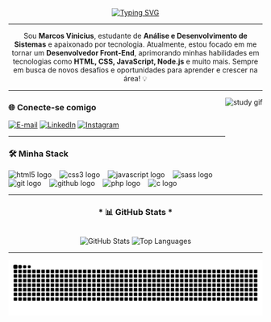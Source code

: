 <div align="center">
  <a href="https://git.io/typing-svg">
    <img src="https://readme-typing-svg.demolab.com?font=Fira+Code&weight=500&size=22&pause=1000&color=50D4F2&center=true&vCenter=true&random=false&width=524&lines=%E2%8A%B9+Bem+vindo+ao+meu+perfil!+%E2%8A%B9;Me+chamo+Marcos+Vinicius+%F0%9F%9A%80" alt="Typing SVG">
  </a>
</div>

---

<p align="center">
  Sou <b>Marcos Vinicius</b>, estudante de <b>Análise e Desenvolvimento de Sistemas</b> e apaixonado por tecnologia. Atualmente, estou focado em me tornar um <b>Desenvolvedor Front-End</b>, aprimorando minhas habilidades em tecnologias como <b>HTML, CSS, JavaScript, Node.js</b> e muito mais. Sempre em busca de novos desafios e oportunidades para aprender e crescer na área! 💡
</p>

---

<img align="right" alt="study gif" height="150" src="https://i.pinimg.com/originals/8f/d9/75/8fd97555b950f693151234f1e220cfd8.gif">

### 🌐 Conecte-se comigo

[![E-mail](https://img.shields.io/badge/-Email-000?style=for-the-badge&logo=gmail&logoColor=50D4F2)](mailto:marcostaekwondo2013@gmail.com)
[![LinkedIn](https://img.shields.io/badge/-LinkedIn-000?style=for-the-badge&logo=linkedin&logoColor=0C59F2)](https://www.linkedin.com/in/marcosvinicius2030)
[![Instagram](https://img.shields.io/badge/-Instagram-000?style=for-the-badge&logo=instagram&logoColor=E4405F)](https://www.instagram.com/candidosharks)


---

### 🛠️ Minha Stack

<div align="left">
  <img src="https://cdn.jsdelivr.net/gh/devicons/devicon/icons/html5/html5-original.svg" height="25" alt="html5 logo" />
  <img width="8" />
  <img src="https://cdn.jsdelivr.net/gh/devicons/devicon/icons/css3/css3-original.svg" height="25" alt="css3 logo" />
  <img width="8" />
  <img src="https://cdn.jsdelivr.net/gh/devicons/devicon/icons/javascript/javascript-original.svg" height="25" alt="javascript logo" />
  <img width="8" />
  <img src="https://cdn.jsdelivr.net/gh/devicons/devicon/icons/sass/sass-original.svg" height="25" alt="sass logo" />
  <img width="8" />
  <img src="https://cdn.jsdelivr.net/gh/devicons/devicon/icons/git/git-original.svg" height="25" alt="git logo" />
  <img width="8" />
  <img src="https://cdn.jsdelivr.net/gh/devicons/devicon/icons/github/github-original.svg" height="25" alt="github logo" />
  <img width="8" />
  <img src="https://cdn.jsdelivr.net/gh/devicons/devicon/icons/php/php-original.svg" height="25" alt="php logo" />
  <img width="8" />
  <img src="https://cdn.jsdelivr.net/gh/devicons/devicon/icons/c/c-original.svg" height="25" alt="c logo" />
</div>

---

<div style="text-align: center;" align="center">
  <h3>* 📊 GitHub Stats *</h3>
  <br>
  <img src="https://github-readme-stats.vercel.app/api?username=shark1galaxy&show_icons=true&bg_color=000000&title_color=0C59F2&text_color=50D4F2&icon_color=4BB2F2&border_color=1B8EF2&locale=pt-br" height="150" alt="GitHub Stats" />
  <img src="https://github-readme-stats.vercel.app/api/top-langs?username=shark1galaxy&layout=compact&langs_count=5&bg_color=000000&title_color=0C59F2&text_color=50D4F2&icon_color=4BB2F2&border_color=1B8EF2&locale=pt-br" height="150" alt="Top Languages" />
</div>

---

<picture align="center">
  <source media="(prefers-color-scheme: dark)" srcset="https://raw.githubusercontent.com/Shark1Galaxy/Shark1Galaxy/output/github-contribution-grid-snake-dark.svg">
  <source media="(prefers-color-scheme: light)" srcset="https://raw.githubusercontent.com/Shark1Galaxy/Shark1Galaxy/output/github-contribution-grid-snake.svg">
  <img align="center" alt="github contribution grid snake animation" src="https://raw.githubusercontent.com/Shark1Galaxy/Shark1Galaxy/output/github-contribution-grid-snake.svg">
</picture>
